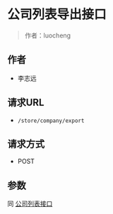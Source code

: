 # 公司列表导出接口

> 作者：luocheng

## 作者

- 李志远

## 请求URL
- ` /store/company/export `
  
## 请求方式
- POST 

## 参数

同 [公司列表接口](https://www.showdoc.com.cn/1079823493627381?page_id=5535850631412579 "公司列表接口")